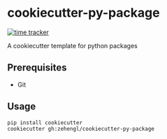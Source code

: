 # cookiecutter-py-package

[![time tracker](https://wakatime.com/badge/github/zehengl/cookiecutter-py-package.svg)](https://wakatime.com/badge/github/zehengl/cookiecutter-py-package)

A cookiecutter template for python packages

## Prerequisites

- Git

## Usage

    pip install cookiecutter
    cookiecutter gh:zehengl/cookiecutter-py-package
